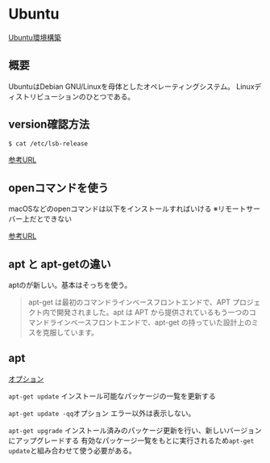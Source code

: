 # Ubuntu

[Ubuntu環境構築](https://ubuntu.perlzemi.com/blog/20200529085516.html)

## 概要

UbuntuはDebian GNU/Linuxを母体としたオペレーティングシステム。
Linuxディストリビューションのひとつである。

## version確認方法

```sh
$ cat /etc/lsb-release
```

[参考URL](https://www.delftstack.com/ja/howto/linux/how-to-check-the-version-of-ubuntu/#lsb_release-%25E3%2582%25B3%25E3%2583%259E%25E3%2583%25B3%25E3%2583%2589%25E3%2582%2592%25E4%25BD%25BF%25E3%2581%25A3%25E3%2581%25A6-ubuntu-%25E3%2581%25AE%25E3%2583%2590%25E3%2583%25BC%25E3%2582%25B8%25E3%2583%25A7%25E3%2583%25B3%25E3%2582%2592%25E7%25A2%25BA%25E8%25AA%258D%25E3%2581%2599%25E3%2582%258B)

## openコマンドを使う

macOSなどのopenコマンドは以下をインストールすればいける
※リモートサーバー上だとできない

[参考URL](https://installati.one/ubuntu/20.04/xdg-utils/)

## apt と apt-getの違い

aptのが新しい。基本はそっちを使う。

>apt-get は最初のコマンドラインベースフロントエンドで、APT プロジェクト内で開発されました。apt は APT から提供されているもう一つのコマンドラインベースフロントエンドで、apt-get の持っていた設計上のミスを克服しています。

## apt

[オプション](http://www.ne.jp/asahi/it/life/it/linux/linux_command/linux_apt-get.html)

`apt-get update`
インストール可能なパッケージの一覧を更新する

`apt-get update -qq`オプション
エラー以外は表示しない。

`apt-get upgrade`
インストール済みのパッケージ更新を行い、新しいバージョンにアップグレードする
有効なパッケージ一覧をもとに実行されるため`apt-get update`と組み合わせて使う必要がある。

#